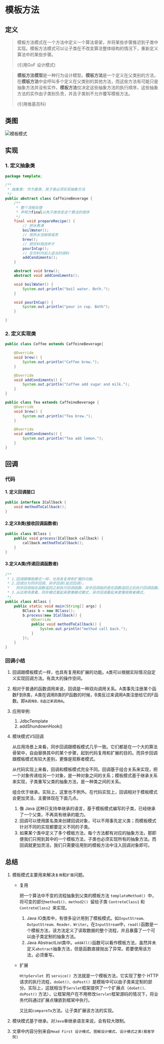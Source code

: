 # 模板方法

## 定义

> 模板方法模式在一个方法中定义一个算法骨架，并将某些步骤推迟到子类中实现。模板方法模式可以让子类在不改变算法整体结构的情况下，重新定义算法中的某些步骤。
>
> (引用GoF 设计模式)

> **模板方法模型**是一种行为设计模型。**模板方法**是一个定义在父类别的方法，在**模板方法**中会呼叫多个定义在父类别的其他方法，而这些方法有可能只是抽象方法并没有实作，**模板方法**仅决定这些抽象方法的执行顺序，这些抽象方法的实作由子类别负责，并且子类别不允许覆写模板方法。
>
> (引用维基百科)

## 类图

![模板模式](https://img-blog.csdnimg.cn/2020061721335181.png)

## 实现

### 1. 定义抽象类

```java
package template;

/**
 * 抽象类: 作为基类，其子类必须实现抽象方法
 */
public abstract class CaffeineBeverage {
    /**
     * 整个流程处理
     * 声明为final以免子类改变这个算法的顺序
     */
    final void prepareRecipe() {
        // 把水煮沸
        boilWater();
        // 用热水泡咖啡或茶
        brew();
        // 把饮料倒进杯子
        pourInCup();
        // 在饮料内加入适当的调料
        addCondiments();
    }

    abstract void brew();
    abstract void addCondiments();

    void boilWater() {
        System.out.println("boil water. Both.");
    }

    void pourInCup() {
        System.out.println("pour in cup. Both");
    }

}
```

### 2. 定义实现类

```java
public class Coffee extends CaffeineBeverage{

    @Override
    void brew() {
        System.out.println("Coffee brew.");
    }

    @Override
    void addCondiments() {
        System.out.println("Coffee add sugar and milk.");
    }
}
```

```java
public class Tea extends CaffeineBeverage {
    @Override
    void brew() {
        System.out.println("Tea brew.");
    }

    @Override
    void addCondiments() {
        System.out.println("Tea add lemon.");
    }
}
```

## 回调

### 代码 

#### 1. 定义回调接口

```java
public interface ICallback {
    void methodToCallback();
}
```

#### 2.定义B类(接收回调函数者)

```java
public class BClass {
    public void process(ICallback callback) {
        callback.methodToCallback();
    }
}
```

#### 3.定义A类(传递回调函数者)

```java
/**
 * 1.回调跟模板模式一样，也具有复用和扩展的功能.
 * 2.回调分为同步回调、异步回调(延迟回调)。
 *   同步回调指在函数返回之前执行回调函数、异步回调指的是在函数返回之后执行回调函数。
 * 3.从应用场景看，同步模式看起来更像模式模式，异步回调看起来更像观察者模式。
 */
public class AClass {
    public static void main(String[] args) {
        BClass b = new BClass();
        b.process(new ICallback() {
            @Override
            public void methodToCallback() {
                System.out.println("method call back.");
            }
        });
    }
}
```

### 回调小结

1. 回调跟模板模式一样，也具有复用和扩展的功能。`A`类可以根据实际情况自定义实现回调方法。有具大的操作空间。
2. 相对于普通的函数调用来说，回调是一种双向调用关系。A类事先注册某个函数F到B类，A类在调用B类的P函数的时候，B类反过来调用A类注册给它的F函数。即`A调用B，B返过来调用A`。
3. 应用举例:
   1. JdbcTemplate
   2. addShundownHook()

4. 模块模式VS回调

   从应用场景上来看，同步回调跟模板模式几乎一致。它们都是在一个大的算法骨架中，自由替换其中的某个步骤，起到代码复用和扩展的目的。而异步回调跟模板模式有较大差别，更像是观察者模式。

   从代码实现上来看，回调和模板模式完全不同。回调基于组合关系来实现，把一个对象传递给另一个对象，是一种对象之间的关系；模板模式基于继承关系来实现，子类重写父类的抽象方法，是一种类之间的关系。

   组合优于继承。实际上，这里也不例外。在代码实现上，回调相对于模板模式会更加灵活，主要体现在下面几点。

   1. 像 Java 这种只支持单继承的语言，基于模板模式编写的子类，已经继承了一个父类，不再具有继承的能力。
   2. 回调可以使用匿名类来创建回调对象，可以不用事先定义类；而模板模式针对不同的实现都要定义不同的子类。
   3. 如果某个类中定义了多个模板方法，每个方法都有对应的抽象方法，那即便我们只用到其中的一个模板方法，子类也必须实现所有的抽象方法。而回调就更加灵活，我们只需要往用到的模板方法中注入回调对象即可。

## 总结

1. 模板模式主要用来解决`复用`和`扩展`问题。

   - 复用

     把一个算法中不变的流程抽象到父类的模板方法 `templateMethod() `中，将可变的部分`method1()、method2() `留给子类 `ContreteClass1` 和 `ContreteClass2 `来实现。

     1. Java IO类库中，有很多设计用到了模板模式。如`InputStream、OutputStream、Reader、Writer`。在`InputStream`中，`read()`函数是一个模板方法，该方法定义了读取数据的整个流程，并且暴露了一个可以由子类定制的抽象方法。
     2. Java AbstractList类中。`addAll()`函数可以看作模板方法，虽然并未定义`abstract`抽象方法，但是函数直接抛出了异常。若要使用该方法，必须重写。

   - 扩展

     `HttpServlet `的 `service() `方法就是一个模板方法，它实现了整个 HTTP 请求的执行流程，`doGet()、doPost() `是模板中可以由子类来定制的部分。实际上，这就相当于` Servlet `框架提供了一个扩展点（`doGet()、doPost()` 方法），让框架用户在不用修改` Servlet `框架源码的情况下，将业务代码通过扩展点镶嵌到框架中执行。

     又比如`compareTo`方法。让子类扩展该方法的实现。
   
2. 模块模式基于继承。对`Java`单继承语言来说，会有较大限制。

3. 文章中内容分别来自`Head First 设计模式`、`图解设计模式`、`设计模式之美(极客学院)`



